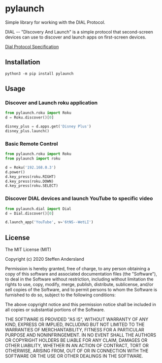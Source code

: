 # pylaunch
Simple library for working with the DIAL Protocol.

DIAL -- "DIscovery And Launch" is a simple protocol that second-screen devices can use to discover and launch apps on first-screen devices.

[Dial Protocol Specification](https://sites.google.com/a/dial-multiscreen.org/dial/dial-protocol-specification "DIAL Protocol Specifcation")

## Installation
`python3 -m pip install pylaunch`

## Usage
### Discover and Launch roku application
```python
from pylaunch.roku import Roku
d = Roku.discover()[0]

disney_plus = d.apps.get('Disney Plus')
disney_plus.launch()
```

### Basic Remote Control
```python
from pylaunch.roku import Roku
from pylaunch import roku

d = Roku('192.168.0.3')
d.power()
d.key_press(roku.RIGHT)
d.key_press(roku.DOWN)
d.key_press(roku.SELECT)
```

### Discover DIAL devices and launch YouTube to specific video
```python
from pylaunch.dial import Dial
d = Dial.discover()[0]

d.launch_app('YouTube', v='6tNS--WetLI')
```

## License
The MIT License (MIT)

Copyright (c) 2020 Steffen Andersland

Permission is hereby granted, free of charge, to any person obtaining a copy
of this software and associated documentation files (the "Software"), to deal
in the Software without restriction, including without limitation the rights
to use, copy, modify, merge, publish, distribute, sublicense, and/or sell
copies of the Software, and to permit persons to whom the Software is
furnished to do so, subject to the following conditions:

The above copyright notice and this permission notice shall be included in all
copies or substantial portions of the Software.

THE SOFTWARE IS PROVIDED "AS IS", WITHOUT WARRANTY OF ANY KIND, EXPRESS OR
IMPLIED, INCLUDING BUT NOT LIMITED TO THE WARRANTIES OF MERCHANTABILITY,
FITNESS FOR A PARTICULAR PURPOSE AND NONINFRINGEMENT. IN NO EVENT SHALL THE
AUTHORS OR COPYRIGHT HOLDERS BE LIABLE FOR ANY CLAIM, DAMAGES OR OTHER
LIABILITY, WHETHER IN AN ACTION OF CONTRACT, TORT OR OTHERWISE, ARISING FROM,
OUT OF OR IN CONNECTION WITH THE SOFTWARE OR THE USE OR OTHER DEALINGS IN THE SOFTWARE.
